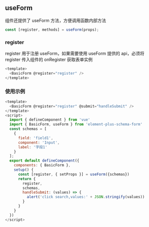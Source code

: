 ## useForm

组件还提供了 useForm 方法，方便调用函数内部方法

```javascript
const [register, methods] = useForm(props);
```

### register

register 用于注册 useForm，如果需要使用 useForm 提供的 api，必须将 register 传入组件的 onRegister 获取表单实例

```javascript
<template>
  <BasicForm @register="register" />
</template>
```

### 使用示例

```javascript
<template>
  <BasicForm @register="register" @submit="handleSubmit" />
</template>
<script>
  import { defineComponent } from 'vue'
  import { BasicForm, useForm } from 'element-plus-schema-form'
  const schemas = [
    {
      field: 'field1',
      component: 'Input',
      label: '字段1'
    }
  ];
  export default defineComponent({
    components: { BasicForm },
    setup() {
      const [register, { setProps }] = useForm({schemas})
      return {
        register,
        schemas,
        handleSubmit: (values) => {
          alert('click search,values:' + JSON.stringify(values))
        }
      }
    }
  })
</script>
```

